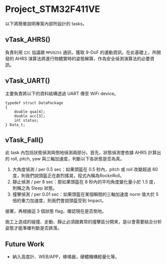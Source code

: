 # Project_STM32F411VE

以下將簡單說明專案內部所設計的 tasks。

## vTask_AHRS()
負責利用 `I2C` 協議跟 `MPU9255` 通訊，獲取 9-DoF 的運動資訊。在此基礎上，所開發的 AHRS 演算法將進行物體實時的姿態解算，作為安全偵測演算法的必要資訊。


## vTask_UART()
主要負責將以下的資料結構透過 UART 傳至 WiFi device。
```c=
typedef struct DataPackage
{
    double qua[4];
    double acc[3];
    int status;
} Data_t;
```
## vTask_Fall()
此 task 內包括狀態偵測與倒地偵測兩部分。首先，狀態偵測會依據 AHRS 計算出的 roll, pitch, yaw 與三軸加速度，判斷以下各狀態是否為真。

1. 大角度偵測 / per 0.5 sec：如果頭盔在 0.5 秒內，pitch 或 roll 改變超過 60 度，則我們說頭盔正在劇烈搖晃，程式內稱為RocknRoll。
2. 靜止偵測 / per 8 sec：那如果頭盔在 8 秒內的平均角度變化量小於 1.5 度，則稱之為 Sleep 狀態。
3. 撞擊偵測 / per 0.01 sec：如果頭盔在某個瞬間的三軸加速度 norm 值大於 5 倍的重力加速度，則我們會說頭盔受到 Impact。

接著，再根據這 3 個狀態 flag，確認現在是否倒地。

施工上造成的碰撞、走動、靜止必須跟異常的撞擊區分開來，是以會需要結合分析姿態才能準確判斷是否跌落。

## Future Work
* 納入高度計、WEB/APP，蜂鳴器，硬體機構輕量化等。
